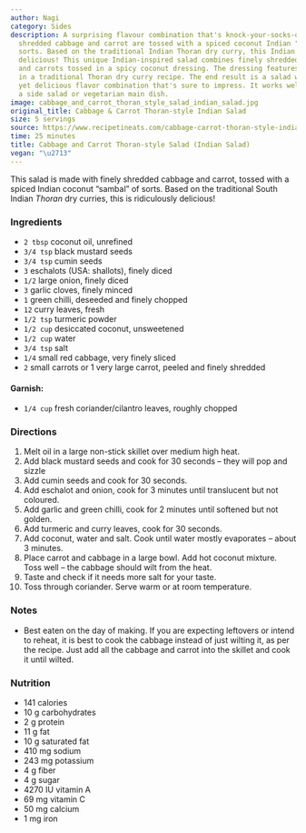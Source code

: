 ```yaml
---
author: Nagi
category: Sides
description: A surprising flavour combination that's knock-your-socks-off-good. Finely
  shredded cabbage and carrot are tossed with a spiced coconut Indian "sambal" of
  sorts. Based on the traditional Indian Thoran dry curry, this Indian Salad ridiculously
  delicious! This unique Indian-inspired salad combines finely shredded raw cabbage
  and carrots tossed in a spicy coconut dressing. The dressing features flavors found
  in a traditional Thoran dry curry recipe. The end result is a salad with an unexpected
  yet delicious flavor combination that's sure to impress. It works well as either
  a side salad or vegetarian main dish.
image: cabbage_and_carrot_thoran_style_salad_indian_salad.jpg
original_title: Cabbage & Carrot Thoran-style Indian Salad
size: 5 servings
source: https://www.recipetineats.com/cabbage-carrot-thoran-style-indian-salad/
time: 25 minutes
title: Cabbage and Carrot Thoran-style Salad (Indian Salad)
vegan: "\u2713"
---
```

This salad is made with finely shredded cabbage and carrot, tossed with a spiced Indian coconut “sambal” of sorts. Based on the traditional South Indian _Thoran_ dry curries, this is ridiculously delicious!

### Ingredients

* `2 tbsp` coconut oil, unrefined
* `3/4 tsp` black mustard seeds
* `3/4 tsp` cumin seeds
* `3` eschalots (USA: shallots), finely diced
* `1/2` large onion, finely diced
* `3` garlic cloves, finely minced
* `1` green chilli, deseeded and finely chopped
* `12` curry leaves, fresh
* `1/2 tsp` turmeric powder
* `1/2 cup` desiccated coconut, unsweetened
* `1/2 cup` water
* `3/4 tsp` salt
* `1/4` small red cabbage, very finely sliced
* `2` small carrots or 1 very large carrot, peeled and finely shredded

#### Garnish:

* `1/4 cup` fresh coriander/cilantro leaves, roughly chopped

### Directions

1. Melt oil in a large non-stick skillet over medium high heat.
2. Add black mustard seeds and cook for 30 seconds – they will pop and sizzle
3. Add cumin seeds and cook for 30 seconds.
4. Add eschalot and onion, cook for 3 minutes until translucent but not coloured.
5. Add garlic and green chilli, cook for 2 minutes until softened but not golden.
6. Add turmeric and curry leaves, cook for 30 seconds.
7. Add coconut, water and salt. Cook until water mostly evaporates – about 3 minutes.
8. Place carrot and cabbage in a large bowl. Add hot coconut mixture. Toss well – the cabbage should wilt from the heat.
9. Taste and check if it needs more salt for your taste.
10. Toss through coriander. Serve warm or at room temperature.

### Notes

- Best eaten on the day of making. If you are expecting leftovers or intend to reheat, it is best to cook the cabbage instead of just wilting it, as per the recipe. Just add all the cabbage and carrot into the skillet and cook it until wilted.

### Nutrition

* 141 calories
* 10 g carbohydrates
* 2 g protein
* 11 g fat
* 10 g saturated fat
* 410 mg sodium
* 243 mg potassium
* 4 g fiber
* 4 g sugar
* 4270 IU vitamin A
* 69 mg vitamin C
* 50 mg calcium
* 1 mg iron